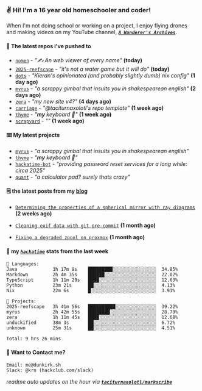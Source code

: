 ### ✌️ Hi! I'm a 16 year old homeschooler and coder!

When I'm not doing school or working on a project, I enjoy flying drones and making videos on my YouTube channel, [**_`A Wanderer's Archives`_**](https://youtube.com/@wanderer.archives).

#### 👷 The latest repos i've pushed to

- [`nomen`](https://github.com/aramshiva/nomen) - _"✍️ An web viewer of every name"_ **(today)**
- [`2025-reefscape`](https://github.com/df1317/2025-reefscape) - _"it's not a water game but it will do"_ **(today)**
- [`dots`](https://github.com/taciturnaxolotl/dots) - _"Kieran's opinionated (and probably slightly dumb) nix config"_ **(1 day ago)**
- [`myrus`](https://github.com/taciturnaxolotl/myrus) - _"a scrappy gimbal that insults you in shakespearean english"_ **(2 days ago)**
- [`zera`](https://github.com/taciturnaxolotl/zera) - _"my new site v4?"_ **(4 days ago)**
- [`carriage`](https://github.com/taciturnaxolotl/carriage) - _"@taciturnaxolotl's repo template"_ **(1 week ago)**
- [`thyme`](https://github.com/taciturnaxolotl/thyme) - _"**my** keyboard 🫶"_ **(1 week ago)**
- [`scrapyard`](https://github.com/hackclub/scrapyard) - _""_ **(1 week ago)**

#### ⌨️ My latest projects

- [`myrus`](https://github.com/taciturnaxolotl/myrus) - _"a scrappy gimbal that insults you in shakespearean english"_
- [`thyme`](https://github.com/taciturnaxolotl/thyme) - _"**my** keyboard 🫶"_
- [`hackatime-bot`](https://github.com/taciturnaxolotl/hackatime-bot) - _"providing password reset services for a long while: circa 2025"_
- [`quant`](https://github.com/taciturnaxolotl/quant) - _"a calculator pad? surely thats crazy"_

#### 🗒️ the latest posts from my [blog](https://dunkirk.sh)

- [`Determining the properties of a spherical mirror with ray diagrams`](https://dunkirk.sh/blog/spherical-ray-diagrams/) **(2 weeks ago)**

- [`Cleaning exif data with git pre-commit`](https://dunkirk.sh/blog/remove-exif-git-hook/) **(1 month ago)**

- [`Fixing a degraded zpool on proxmox`](https://dunkirk.sh/blog/degraded-zpool-proxmox/) **(1 month ago)**



#### 📡 my [_`hackatime`_](https://waka.hackclub.com) stats from the last week

```text
💾 Languages:
Java             3h 17m 9s    █████████░░░░░░░░░░░░░░░░  34.85%
Markdown         2h 4m 35s    ██████░░░░░░░░░░░░░░░░░░░  22.02%
TypeScript       1h 11m 29s   ████░░░░░░░░░░░░░░░░░░░░░  12.63%
Python           23m 21s      ██░░░░░░░░░░░░░░░░░░░░░░░  4.13%
Nix              22m 6s       █░░░░░░░░░░░░░░░░░░░░░░░░  3.91%

💼 Projects:
2025-reefscape   3h 41m 56s   ██████████░░░░░░░░░░░░░░░  39.22%
myrus            2h 42m 55s   ████████░░░░░░░░░░░░░░░░░  28.79%
zera             1h 11m 45s   ████░░░░░░░░░░░░░░░░░░░░░  12.68%
unduckified      38m 3s       ██░░░░░░░░░░░░░░░░░░░░░░░  6.72%
unknown          25m 31s      ██░░░░░░░░░░░░░░░░░░░░░░░  4.51%

Total: 9 hrs 26 mins
```

#### 📮 Want to Contact me?

```text
Email: me@dunkirk.sh
Slack: @krn (hackclub.com/slack)
```

_readme auto updates on the hour via [**`taciturnaxolotl/markscribe`**](https://github.com/taciturnaxolotl/markscribe)_
